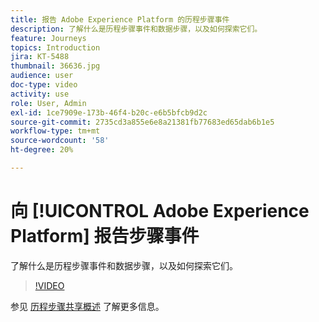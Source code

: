 ```yaml
---
title: 报告 Adobe Experience Platform 的历程步骤事件
description: 了解什么是历程步骤事件和数据步骤，以及如何探索它们。
feature: Journeys
topics: Introduction
jira: KT-5488
thumbnail: 36636.jpg
audience: user
doc-type: video
activity: use
role: User, Admin
exl-id: 1ce7909e-173b-46f4-b20c-e6b5bfcb9d2c
source-git-commit: 2735cd3a855e6e8a21381fb77683ed65dab6b1e5
workflow-type: tm+mt
source-wordcount: '58'
ht-degree: 20%

---
```


# 向 [!UICONTROL Adobe Experience Platform] 报告步骤事件

了解什么是历程步骤事件和数据步骤，以及如何探索它们。

>[!VIDEO](https://video.tv.adobe.com/v/36636?quality=12&learn=on)

参见 [历程步骤共享概述](https://experienceleague.adobe.com/docs/journeys/using/building-journeys/sharing-journey-steps/sharing-overview.html?lang=en) 了解更多信息。
